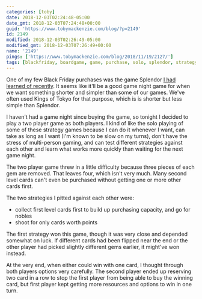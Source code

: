 ```yaml
---
categories: [toby]
date: 2018-12-03T02:24:48-05:00
date_gmt: 2018-12-03T07:24:48+00:00
guid: 'https://www.tobymackenzie.com/blog/?p=2149'
id: 2149
modified: 2018-12-03T02:26:49-05:00
modified_gmt: 2018-12-03T07:26:49+00:00
name: '2149'
pings: ['https://www.tobymackenzie.com/blog/2018/11/19/2127/']
tags: [blackfriday, boardgame, game, purchase, solo, splendor, strategy]
---
```


One of my few Black Friday purchases was the game Splendor [I had learned of recently](https://www.tobymackenzie.com/blog/2018/11/19/2127/).<!--more-->  It seems like it'll be a good game night game for when we want something shorter and simpler than some of our games.  We've often used Kings of Tokyo for that purpose, which is is shorter but less simple than Splendor.

I haven't had a game night since buying the game, so tonight I decided to play a two player game as both players.  I kind of like the solo playing of some of these strategy games because I can do it whenever I want, can take as long as I want (I'm known to be slow on my turns), don't have the stress of multi-person gaming, and can test different strategies against each other and learn what works more quickly than waiting for the next game night.

The two player game threw in a little difficulty because three pieces of each gem are removed.  That leaves four, which isn't very much.  Many second level cards can't even be purchased without getting one or more other cards first.

The two strategies I pitted against each other were:

- collect first level cards first to build up purchasing capacity, and go for nobles
- shoot for only cards worth points

The first strategy won this game, though it was very close and depended somewhat on luck.  If different cards had been flipped near the end or the other player had picked slightly different gems earlier, it might've won instead.

At the very end, when either could win with one card, I thought through both players options very carefully.  The second player ended up reserving two card in a row to stop the first player from being able to buy the winning card, but first player kept getting more resources and options to win in one turn.
